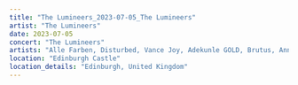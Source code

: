 ```yaml
---
title: "The Lumineers_2023-07-05_The Lumineers"
artist: "The Lumineers"
date: 2023-07-05
concert: "The Lumineers"
artists: "Alle Farben, Disturbed, Vance Joy, Adekunle GOLD, Brutus, Anna Calvi, Amenra, Dagny, AKNE KID JOE, 070 Shake, Anna Kramer, 311, Calexico, arlie, Alanis Morissette, Di-rect, Sigrid, 01099, Anna Erhard, Apashe, Aurora, The Lumineers, Actor Observer, Calum Scott"
location: "Edinburgh Castle"
location_details: "Edinburgh, United Kingdom"
---
```

